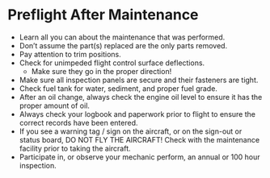 # Preflight After Maintenance

* Learn all you can about the maintenance that was performed.
* Don’t assume the part(s) replaced are the only parts removed.
* Pay attention to trim positions.
* Check for unimpeded flight control surface deflections.
  * Make sure they go in the proper direction!
* Make sure all inspection panels are secure and their fasteners are tight.
* Check fuel tank for water, sediment, and proper fuel grade.
* After an oil change, always check the engine oil level to ensure it has the proper amount of oil.
* Always check your logbook and paperwork prior to flight to ensure the correct records have been entered.
* If you see a warning tag / sign on the aircraft, or on the sign-out or status board, DO NOT FLY THE AIRCRAFT! Check with the maintenance facility prior to taking the aircraft.
* Participate in, or observe your mechanic perform, an annual or 100 hour inspection.
